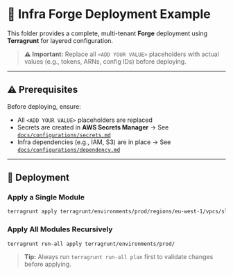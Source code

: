 # 🧩 Infra Forge Deployment Example

This folder provides a complete, multi-tenant **Forge** deployment using **Terragrunt** for layered configuration.

> **⚠️ Important:** Replace all `<ADD YOUR VALUE>` placeholders with actual values (e.g., tokens, ARNs, config IDs) before deploying.

---

## ⚠️ Prerequisites

Before deploying, ensure:

* All `<ADD YOUR VALUE>` placeholders are replaced
* Secrets are created in **AWS Secrets Manager**
  → See [`docs/configurations/secrets.md`](../../docs/configurations/secrets.md)
* Infra dependencies (e.g., IAM, S3) are in place
  → See [`docs/configurations/dependency.md`](../../docs/configurations/dependency.md)

---

## 🚀 Deployment

### Apply a Single Module

```bash
terragrunt apply terragrunt/environments/prod/regions/eu-west-1/vpcs/sl/tenants/forge/runner_settings.hcl
```

### Apply All Modules Recursively

```bash
terragrunt run-all apply terragrunt/environments/prod/
```

> **Tip:** Always run `terragrunt run-all plan` first to validate changes before applying.

